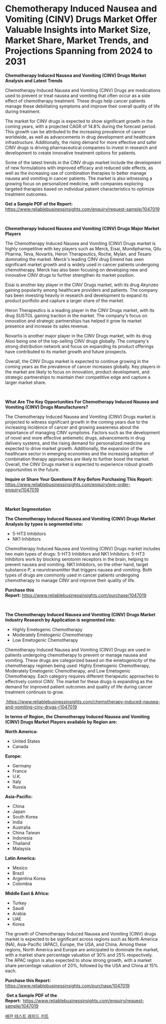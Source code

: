 <p><h1>Chemotherapy Induced Nausea and Vomiting (CINV) Drugs Market Offer Valuable Insights into Market Size, Market Share, Market Trends, and Projections Spanning from 2024 to 2031</h1></p><p><strong>Chemotherapy Induced Nausea and Vomiting (CINV) Drugs Market Analysis and Latest Trends</strong></p>
<p><p>Chemotherapy Induced Nausea and Vomiting (CINV) Drugs are medications used to prevent or treat nausea and vomiting that often occur as a side effect of chemotherapy treatment. These drugs help cancer patients manage these debilitating symptoms and improve their overall quality of life during treatment.</p><p>The market for CINV drugs is expected to show significant growth in the coming years, with a projected CAGR of 14.8% during the forecast period. This growth can be attributed to the increasing prevalence of cancer worldwide, as well as advancements in drug development and healthcare infrastructure. Additionally, the rising demand for more effective and safer CINV drugs is driving pharmaceutical companies to invest in research and development to create innovative treatment options for patients.</p><p>Some of the latest trends in the CINV drugs market include the development of new formulations with improved efficacy and reduced side effects, as well as the increasing use of combination therapies to better manage nausea and vomiting in cancer patients. The market is also witnessing a growing focus on personalized medicine, with companies exploring targeted therapies based on individual patient characteristics to optimize treatment outcomes.</p></p>
<p><strong>Get a Sample PDF of the Report:&nbsp;</strong> <a href="https://www.reliablebusinessinsights.com/enquiry/request-sample/1047019">https://www.reliablebusinessinsights.com/enquiry/request-sample/1047019</a></p>
<p>&nbsp;</p>
<p><strong>Chemotherapy Induced Nausea and Vomiting (CINV) Drugs Major Market Players</strong></p>
<p><p>The Chemotherapy Induced Nausea and Vomiting (CINV) Drugs market is highly competitive with key players such as Merck, Eisai, Mundipharma, Qilu Pharma, Teva, Novartis, Heron Therapeutics, Roche, Mylan, and Tesaro dominating the market. Merck's leading CINV drug Emend has seen significant market growth and is widely used in cancer patients undergoing chemotherapy. Merck has also been focusing on developing new and innovative CINV drugs to further strengthen its market position.</p><p>Eisai is another key player in the CINV Drugs market, with its drug Akynzeo gaining popularity among healthcare providers and patients. The company has been investing heavily in research and development to expand its product portfolio and capture a larger share of the market.</p><p>Heron Therapeutics is a leading player in the CINV Drugs market, with its drug SUSTOL gaining traction in the market. The company's focus on innovation and strategic partnerships has helped it grow its market presence and increase its sales revenue.</p><p>Novartis is another major player in the CINV Drugs market, with its drug Aloxi being one of the top-selling CINV drugs globally. The company's strong distribution network and focus on expanding its product offerings have contributed to its market growth and future prospects.</p><p>Overall, the CINV Drugs market is expected to continue growing in the coming years as the prevalence of cancer increases globally. Key players in the market are likely to focus on innovation, product development, and strategic partnerships to maintain their competitive edge and capture a larger market share.</p></p>
<p>&nbsp;</p>
<p><strong>What Are The Key Opportunities For Chemotherapy Induced Nausea and Vomiting (CINV) Drugs Manufacturers?</strong></p>
<p><p>The Chemotherapy Induced Nausea and Vomiting (CINV) Drugs market is projected to witness significant growth in the coming years due to the increasing incidence of cancer and growing awareness about the importance of managing CINV symptoms. Factors such as the development of novel and more effective antiemetic drugs, advancements in drug delivery systems, and the rising demand for personalized medicine are expected to drive market growth. Additionally, the expansion of the healthcare sector in emerging economies and the increasing adoption of combination therapy approaches are likely to further boost the market. Overall, the CINV Drugs market is expected to experience robust growth opportunities in the future.</p></p>
<p><strong>Inquire or Share Your Questions If Any Before Purchasing This Report:</strong> <a href="https://www.reliablebusinessinsights.com/enquiry/pre-order-enquiry/1047019">https://www.reliablebusinessinsights.com/enquiry/pre-order-enquiry/1047019</a></p>
<p>&nbsp;</p>
<p><strong>Market Segmentation</strong></p>
<p><strong>The Chemotherapy Induced Nausea and Vomiting (CINV) Drugs Market Analysis by types is segmented into:</strong></p>
<p><ul><li>5-HT3 Inhibitors</li><li>NK1 Inhibitors</li></ul></p>
<p><p>Chemotherapy Induced Nausea and Vomiting (CINV) Drugs market includes two main types of drugs: 5-HT3 Inhibitors and NK1 Inhibitors. 5-HT3 Inhibitors work by blocking serotonin receptors in the brain, helping to prevent nausea and vomiting. NK1 Inhibitors, on the other hand, target substance P, a neurotransmitter that triggers nausea and vomiting. Both types of drugs are commonly used in cancer patients undergoing chemotherapy to manage CINV and improve their quality of life.</p></p>
<p><strong>Purchase this Report:&nbsp;</strong><a href="https://www.reliablebusinessinsights.com/purchase/1047019">https://www.reliablebusinessinsights.com/purchase/1047019</a></p>
<p>&nbsp;</p>
<p><strong>The Chemotherapy Induced Nausea and Vomiting (CINV) Drugs Market Industry Research by Application is segmented into:</strong></p>
<p><ul><li>Highly Emetogenic Chemotherapy</li><li>Moderately Emetogenic Chemotherapy</li><li>Low Emetogenic Chemotherapy</li></ul></p>
<p><p>Chemotherapy Induced Nausea and Vomiting (CINV) Drugs are used in patients undergoing chemotherapy to prevent or manage nausea and vomiting. These drugs are categorized based on the emetogenicity of the chemotherapy regimen being used: Highly Emetogenic Chemotherapy, Moderately Emetogenic Chemotherapy, and Low Emetogenic Chemotherapy. Each category requires different therapeutic approaches to effectively control CINV. The market for these drugs is expanding as the demand for improved patient outcomes and quality of life during cancer treatment continues to grow.</p></p>
<p><a href="https://www.reliablebusinessinsights.com/chemotherapy-induced-nausea-and-vomiting-cinv-drugs-r1047019">&nbsp;https://www.reliablebusinessinsights.com/chemotherapy-induced-nausea-and-vomiting-cinv-drugs-r1047019</a></p>
<p><strong>In terms of Region, the Chemotherapy Induced Nausea and Vomiting (CINV) Drugs Market Players available by Region are:</strong></p>
<p>
    <p> <strong> North America: </strong>
        <ul>
            <li>United States</li>
            <li>Canada</li>
        </ul>
        </p> 
    <p> <strong> Europe: </strong>
        <ul>
            <li>Germany</li>
            <li>France</li>
            <li>U.K.</li>
            <li>Italy</li>
            <li>Russia</li>
        </ul>
        </p> 
    <p> <strong> Asia-Pacific: </strong>
        <ul>
            <li>China</li>
            <li>Japan</li>
            <li>South Korea</li>
            <li>India</li>
            <li>Australia</li>
            <li>China Taiwan</li>
            <li>Indonesia</li>
            <li>Thailand</li>
            <li>Malaysia</li>
        </ul>
        </p> 
    <p> <strong> Latin America: </strong>
        <ul>
            <li>Mexico</li>
            <li>Brazil</li>
            <li>Argentina Korea</li>
            <li>Colombia</li>
        </ul>
        </p> 
    <p> <strong> Middle East & Africa: </strong>
        <ul>
            <li>Turkey</li>
            <li>Saudi</li>
            <li>Arabia</li>
            <li>UAE</li>
            <li>Korea</li>
        </ul>
    </p>
    </p>
<p><p>The growth of Chemotherapy Induced Nausea and Vomiting (CINV) drugs market is expected to be significant across regions such as North America (NA), Asia-Pacific (APAC), Europe, the USA, and China. Among these regions, North America and Europe are anticipated to dominate the market, with a market share percentage valuation of 30% and 25% respectively. The APAC region is also expected to show strong growth, with a market share percentage valuation of 20%, followed by the USA and China at 15% each.</p></p>
<p><strong>Purchase this Report: </strong><a href="https://www.reliablebusinessinsights.com/purchase/1047019">https://www.reliablebusinessinsights.com/purchase/1047019</a></p>
<p>&nbsp;<strong>Get a Sample PDF of the Report:&nbsp;&nbsp;</strong><a href="https://www.reliablebusinessinsights.com/enquiry/request-sample/1047019">https://www.reliablebusinessinsights.com/enquiry/request-sample/1047019</a></p>
<p><strong></strong></p>
<p><p><a href="https://github.com/muchswr/Market-Research-Report-List-1/blob/main/5165535126086.md">배란 테스트 래피드 키트</a></p></p>